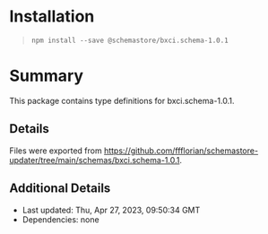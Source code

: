 # Installation
> `npm install --save @schemastore/bxci.schema-1.0.1`

# Summary
This package contains type definitions for bxci.schema-1.0.1.

## Details
Files were exported from https://github.com/ffflorian/schemastore-updater/tree/main/schemas/bxci.schema-1.0.1.

## Additional Details
* Last updated: Thu, Apr 27, 2023, 09:50:34 GMT
* Dependencies: none

